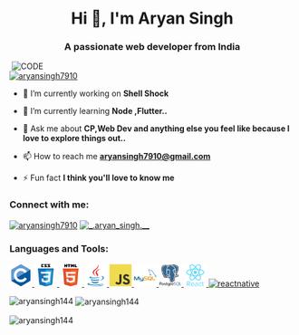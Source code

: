 <h1 align="center">Hi 👋, I'm Aryan Singh</h1>
<h3 align="center">A passionate web developer from India</h3>
<img align="right" src="https://i.pinimg.com/originals/81/17/8b/81178b47a8598f0c81c4799f2cdd4057.gif" alt="CODE" width="500" >

<p align="left"> <a href="https://twitter.com/aryansingh7910" target="blank"><img src="https://img.shields.io/twitter/follow/aryansingh7910?logo=twitter&style=for-the-badge" alt="aryansingh7910" /></a> </p>

- 🔭 I’m currently working on **Shell Shock**

- 🌱 I’m currently learning **Node ,Flutter..**

- 💬 Ask me about **CP,Web Dev and anything else you feel like because I love to explore things out..**

- 📫 How to reach me **aryansingh7910@gmail.com**

- ⚡ Fun fact **I think you'll love to know me**

<h3 align="left">Connect with me:</h3>
<p align="left">
<a href="https://twitter.com/aryansingh7910" target="blank"><img align="center" src="https://raw.githubusercontent.com/rahuldkjain/github-profile-readme-generator/master/src/images/icons/Social/twitter.svg" alt="aryansingh7910" height="30" width="40" /></a>
<a href="https://instagram.com/_.aryan_singh.__" target="blank"><img align="center" src="https://raw.githubusercontent.com/rahuldkjain/github-profile-readme-generator/master/src/images/icons/Social/instagram.svg" alt="_.aryan_singh.__" height="30" width="40" /></a>
</p>

<h3 align="left">Languages and Tools:</h3>
<p align="left"> <a href="https://www.cprogramming.com/" target="_blank" rel="noreferrer"> <img src="https://raw.githubusercontent.com/devicons/devicon/master/icons/c/c-original.svg" alt="c" width="40" height="40"/> </a> <a href="https://www.w3schools.com/css/" target="_blank" rel="noreferrer"> <img src="https://raw.githubusercontent.com/devicons/devicon/master/icons/css3/css3-original-wordmark.svg" alt="css3" width="40" height="40"/> </a> <a href="https://www.w3.org/html/" target="_blank" rel="noreferrer"> <img src="https://raw.githubusercontent.com/devicons/devicon/master/icons/html5/html5-original-wordmark.svg" alt="html5" width="40" height="40"/> </a> <a href="https://www.java.com" target="_blank" rel="noreferrer"> <img src="https://raw.githubusercontent.com/devicons/devicon/master/icons/java/java-original.svg" alt="java" width="40" height="40"/> </a> <a href="https://developer.mozilla.org/en-US/docs/Web/JavaScript" target="_blank" rel="noreferrer"> <img src="https://raw.githubusercontent.com/devicons/devicon/master/icons/javascript/javascript-original.svg" alt="javascript" width="40" height="40"/> </a> <a href="https://www.mysql.com/" target="_blank" rel="noreferrer"> <img src="https://raw.githubusercontent.com/devicons/devicon/master/icons/mysql/mysql-original-wordmark.svg" alt="mysql" width="40" height="40"/> </a> <a href="https://www.postgresql.org" target="_blank" rel="noreferrer"> <img src="https://raw.githubusercontent.com/devicons/devicon/master/icons/postgresql/postgresql-original-wordmark.svg" alt="postgresql" width="40" height="40"/> </a> <a href="https://reactjs.org/" target="_blank" rel="noreferrer"> <img src="https://raw.githubusercontent.com/devicons/devicon/master/icons/react/react-original-wordmark.svg" alt="react" width="40" height="40"/> </a> <a href="https://reactnative.dev/" target="_blank" rel="noreferrer"> <img src="https://reactnative.dev/img/header_logo.svg" alt="reactnative" width="40" height="40"/> </a> </p>

<p><img align="left" src="https://github-readme-stats.vercel.app/api/top-langs?username=aryansingh144&show_icons=true&locale=en&layout=compact" alt="aryansingh144" /></p>

<p>&nbsp;<img align="center" src="https://github-readme-stats.vercel.app/api?username=aryansingh144&show_icons=true&locale=en" alt="aryansingh144" /></p>

<p><img align="center" src="https://github-readme-streak-stats.herokuapp.com/?user=aryansingh144&" alt="aryansingh144" /></p>


